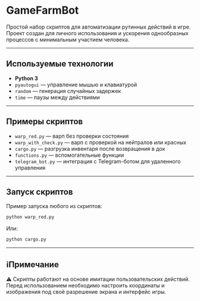 # GameFarmBot

Простой набор скриптов для автоматизации рутинных действий в игре. Проект создан для личного использования и ускорения однообразных процессов с минимальным участием человека.

---

## Используемые технологии

- **Python 3**
- `pyautogui` — управление мышью и клавиатурой
- `random` — генерация случайных задержек
- `time` — паузы между действиями

---

## Примеры скриптов

- `warp_red.py` — варп без проверки состояния
- `warp_with_check.py` — варп с проверкой на нейтралов или красных
- `cargo.py` — разгрузка инвентаря после возвращения в док
- `functions.py` — вспомогательные функции
- `telegram_bot.py` — интеграция с Telegram-ботом для удаленного управления

---

## Запуск скриптов

Пример запуска любого из скриптов:

```bash
python warp_red.py
```

Или:

```bash
python cargo.py
```

---

## ℹПримечание

⚠️ Скрипты работают на основе имитации пользовательских действий. Перед использованием необходимо настроить координаты и изображения под своё разрешение экрана и интерфейс игры.
